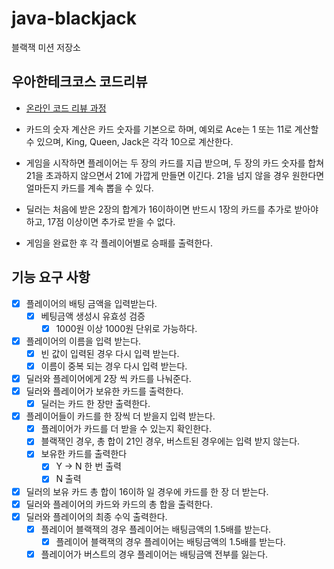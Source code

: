 # java-blackjack

블랙잭 미션 저장소

## 우아한테크코스 코드리뷰

- [온라인 코드 리뷰 과정](https://github.com/woowacourse/woowacourse-docs/blob/master/maincourse/README.md)

- 카드의 숫자 계산은 카드 숫자를 기본으로 하며, 예외로 Ace는 1 또는 11로 계산할 수 있으며, King, Queen, Jack은 각각 10으로 계산한다.
- 게임을 시작하면 플레이어는 두 장의 카드를 지급 받으며, 두 장의 카드 숫자를 합쳐 21을 초과하지 않으면서 21에 가깝게 만들면 이긴다. 21을 넘지 않을 경우 원한다면 얼마든지 카드를 계속 뽑을 수 있다.
- 딜러는 처음에 받은 2장의 합계가 16이하이면 반드시 1장의 카드를 추가로 받아야 하고, 17점 이상이면 추가로 받을 수 없다.
- 게임을 완료한 후 각 플레이어별로 승패를 출력한다.

## 기능 요구 사항

- [x] 플레이어의 배팅 금액을 입력받는다.
    - [x] 베팅금액 생성시 유효성 검증
        - [x] 1000원 이상 1000원 단위로 가능하다.
- [x] 플레이어의 이름을 입력 받는다.
    - [x] 빈 값이 입력된 경우 다시 입력 받는다.
    - [x] 이름이 중복 되는 경우 다시 입력 받는다.
- [x] 딜러와 플레이어에게 2장 씩 카드를 나눠준다.
- [x] 딜러와 플레이어가 보유한 카드를 출력한다.
    - [x] 딜러는 카드 한 장만 출력한다.
- [x] 플레이어들이 카드를 한 장씩 더 받을지 입력 받는다.
    - [x] 플레이어가 카드를 더 받을 수 있는지 확인한다.
    - [x] 블랙잭인 경우, 총 합이 21인 경우, 버스트된 경우에는 입력 받지 않는다.
    - [x] 보유한 카드를 출력한다
        - [x] Y -> N 한 번 출력
        - [x] N 출력
- [x] 딜러의 보유 카드 총 합이 16이하 일 경우에 카드를 한 장 더 받는다.
- [x] 딜러와 플레이어의 카드와 카드의 총 합을 출력한다.
- [x] 딜러와 플레이어의 최종 수익 출력한다.
    - [x] 플레이어 블랙잭의 경우 플레이어는 배팅금액의 1.5배를 받는다.
        - [x] 플레이어 블랙잭의 경우 플레이어는 배팅금액의 1.5배를 받는다.
    - [x] 플레이어가 버스트의 경우 플레이어는 배팅금액 전부를 잃는다.